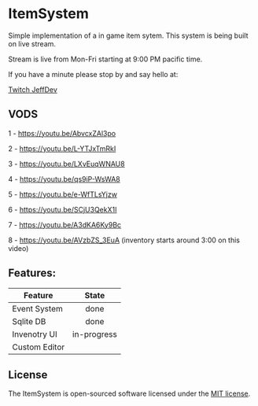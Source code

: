 # ItemSystem

Simple implementation of a in game item sytem. This system is being built on live stream.

Stream is live from Mon-Fri starting at 9:00 PM pacific time. 

If you have a minute please stop by and say hello at:

[Twitch JeffDev](https://www.twitch.tv/jeffdev)

## VODS
1 - https://youtu.be/AbvcxZAl3po

2 - https://youtu.be/L-YTJxTmRkI

3 - https://youtu.be/LXvEuqWNAU8

4 - https://youtu.be/qs9iP-WsWA8

5 - https://youtu.be/e-WfTLsYjzw

6 - https://youtu.be/SCjU3QekX1I

7 - https://youtu.be/A3dKA6Ky9Bc

8 - https://youtu.be/AVzbZS_3EuA (inventory starts around 3:00 on this video)

## Features:
| Feature       | State       |
| ------------- |:-----------:|
| Event System  | done        |
| Sqlite DB     | done        |
| Invenotry UI  | in-progress |
| Custom Editor |             |

## License

The ItemSystem is open-sourced software licensed under the [MIT license](http://opensource.org/licenses/MIT).
